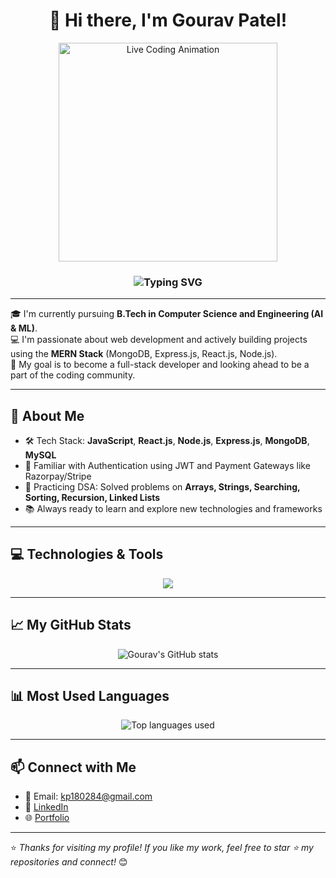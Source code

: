 <h1 align="center">👋 Hi there, I'm <strong>Gourav Patel</strong>!</h1>

<p align="center">
  <img src="https://gifdb.com/images/high/coding-girl-animation-fe7t4gejurmtof8v.gif" width="350" alt="Live Coding Animation">
</p>

<h3 align="center">
  <img src="https://readme-typing-svg.demolab.com?font=Fira+Code&size=24&duration=2000&pause=1000&color=F75C7E,00BCD4,8BC34A,FF9800&center=true&vCenter=true&width=600&lines=Welcome+to+my+GitHub+profile!;💻+I'm+a+Frontend+Developer;🔧+I'm+a+Backend+Developer;🔥+I'm+a+MERN+Stack+Developer;🚀+I'm+a+Full+Stack+Developer" alt="Typing SVG" />
</h3>

---

🎓 I'm currently pursuing **B.Tech in Computer Science and Engineering (AI & ML)**.  
💻 I'm passionate about web development and actively building projects using the **MERN Stack** (MongoDB, Express.js, React.js, Node.js).  
🚀 My goal is to become a full-stack developer and looking ahead to be a part of the coding community.

---

## 🌟 About Me
- 🛠️ Tech Stack: **JavaScript**, **React.js**, **Node.js**, **Express.js**, **MongoDB**, **MySQL**
- 🔐 Familiar with Authentication using JWT and Payment Gateways like Razorpay/Stripe
- 🧠 Practicing DSA: Solved problems on **Arrays, Strings, Searching, Sorting, Recursion, Linked Lists**
- 📚 Always ready to learn and explore new technologies and frameworks

---

## 💻 Technologies & Tools

<p align="center">
  <img src="https://skillicons.dev/icons?i=html,css,js,react,nodejs,express,mongodb,mysql,github,git,bootstrap,vscode,postman,c,cpp,python,firebase,redux" />
</p>

---

## 📈 My GitHub Stats

<p align="center">
  <img src="https://github-readme-stats.vercel.app/api?username=Gouravpatel007&show_icons=true&theme=radical" alt="Gourav's GitHub stats" />
</p>

---

## 📊 Most Used Languages

<p align="center">
  <img src="https://github-readme-stats.vercel.app/api/top-langs/?username=Gouravpatel007&layout=compact&langs_count=10&theme=tokyonight" alt="Top languages used" />
</p>

---

## 📫 Connect with Me

- 📧 Email: kp180284@gmail.com  
- 💼 [LinkedIn](https://www.linkedin.com/in/gourav12patel)  
- 🌐 [Portfolio](https://portfolio-1my.netlify.app/)

---

⭐️ *Thanks for visiting my profile! If you like my work, feel free to star ⭐ my repositories and connect!* 😊
